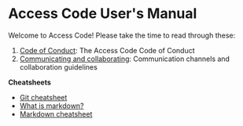 # Access Code User's Manual

Welcome to Access Code! Please take the time to read through these:


1. [Code of Conduct](code-of-conduct.md): The Access Code Code of Conduct
2. [Communicating and collaborating](communicating-and-collaborating.md): Communication channels and collaboration guidelines

**Cheatsheets**

* [Git cheatsheet](git-cheatsheet.md)
* [What is markdown?](https://guides.github.com/features/mastering-markdown/)
* [Markdown cheatsheet](https://github.com/adam-p/markdown-here/wiki/Markdown-Cheatsheet)
